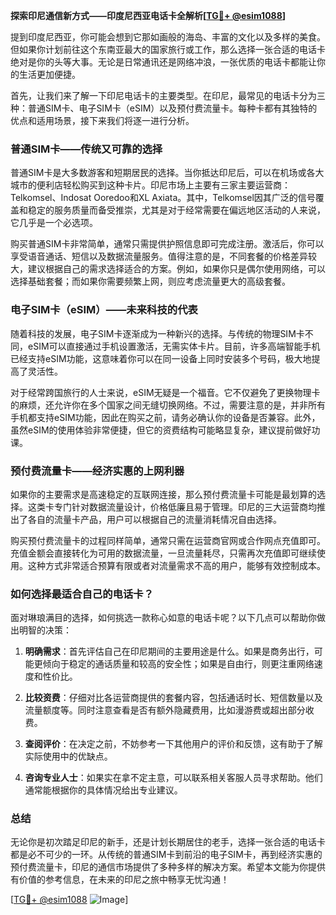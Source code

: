 **探索印尼通信新方式——印度尼西亚电话卡全解析[[TG💪+ @esim1088](https://t.me/s/esim1088)]**

提到印度尼西亚，你可能会想到它那如画般的海岛、丰富的文化以及多样的美食。但如果你计划前往这个东南亚最大的国家旅行或工作，那么选择一张合适的电话卡绝对是你的头等大事。无论是日常通讯还是网络冲浪，一张优质的电话卡都能让你的生活更加便捷。

首先，让我们来了解一下印尼电话卡的主要类型。在印尼，最常见的电话卡分为三种：普通SIM卡、电子SIM卡（eSIM）以及预付费流量卡。每种卡都有其独特的优点和适用场景，接下来我们将逐一进行分析。

### 普通SIM卡——传统又可靠的选择

普通SIM卡是大多数游客和短期居民的选择。当你抵达印尼后，可以在机场或各大城市的便利店轻松购买到这种卡片。印尼市场上主要有三家主要运营商：Telkomsel、Indosat Ooredoo和XL Axiata。其中，Telkomsel因其广泛的信号覆盖和稳定的服务质量而备受推崇，尤其是对于经常需要在偏远地区活动的人来说，它几乎是一个必选项。

购买普通SIM卡非常简单，通常只需提供护照信息即可完成注册。激活后，你可以享受语音通话、短信以及数据流量服务。值得注意的是，不同套餐的价格差异较大，建议根据自己的需求选择适合的方案。例如，如果你只是偶尔使用网络，可以选择基础套餐；而如果你需要频繁上网，则应考虑流量更大的高级套餐。

### 电子SIM卡（eSIM）——未来科技的代表

随着科技的发展，电子SIM卡逐渐成为一种新兴的选择。与传统的物理SIM卡不同，eSIM可以直接通过手机设置激活，无需实体卡片。目前，许多高端智能手机已经支持eSIM功能，这意味着你可以在同一设备上同时安装多个号码，极大地提高了灵活性。

对于经常跨国旅行的人士来说，eSIM无疑是一个福音。它不仅避免了更换物理卡的麻烦，还允许你在多个国家之间无缝切换网络。不过，需要注意的是，并非所有手机都支持eSIM功能，因此在购买之前，请务必确认你的设备是否兼容。此外，虽然eSIM的使用体验非常便捷，但它的资费结构可能略显复杂，建议提前做好功课。

### 预付费流量卡——经济实惠的上网利器

如果你的主要需求是高速稳定的互联网连接，那么预付费流量卡可能是最划算的选择。这类卡专门针对数据流量设计，价格低廉且易于管理。印尼的三大运营商均推出了各自的流量卡产品，用户可以根据自己的流量消耗情况自由选择。

购买预付费流量卡的过程同样简单，通常只需在运营商官网或合作网点充值即可。充值金额会直接转化为可用的数据流量，一旦流量耗尽，只需再次充值即可继续使用。这种方式非常适合预算有限或者对流量需求不高的用户，能够有效控制成本。

### 如何选择最适合自己的电话卡？

面对琳琅满目的选择，如何挑选一款称心如意的电话卡呢？以下几点可以帮助你做出明智的决策：

1. **明确需求**：首先评估自己在印尼期间的主要用途是什么。如果是商务出行，可能更倾向于稳定的通话质量和较高的安全性；如果是自由行，则更注重网络速度和性价比。
   
2. **比较资费**：仔细对比各运营商提供的套餐内容，包括通话时长、短信数量以及流量额度等。同时注意查看是否有额外隐藏费用，比如漫游费或超出部分收费。

3. **查阅评价**：在决定之前，不妨参考一下其他用户的评价和反馈，这有助于了解实际使用中的优缺点。

4. **咨询专业人士**：如果实在拿不定主意，可以联系相关客服人员寻求帮助。他们通常能根据你的具体情况给出专业建议。

### 总结

无论你是初次踏足印尼的新手，还是计划长期居住的老手，选择一张合适的电话卡都是必不可少的一环。从传统的普通SIM卡到前沿的电子SIM卡，再到经济实惠的预付费流量卡，印尼的通信市场提供了多种多样的解决方案。希望本文能为你提供有价值的参考信息，在未来的印尼之旅中畅享无忧沟通！

[[TG💪+ @esim1088](https://t.me/s/esim1088) ![Image](https://i.postimg.cc/4NQfJmqS/Snipaste-2025-05-13-00-14-12.png)]